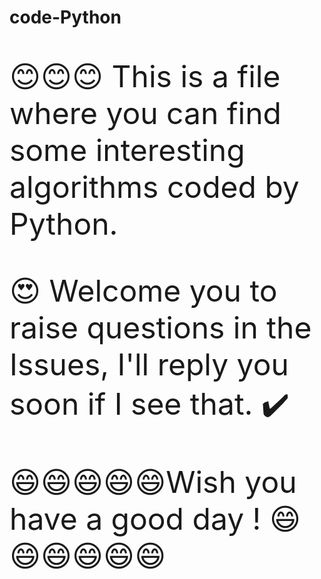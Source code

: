 # code-Python
<font size=20>

😊😊😊 This is a file where you can find some interesting algorithms coded by Python.

😍 Welcome you to raise questions in the Issues, I'll reply you soon if I see that. ✔️
    
😄😄😄😄😄Wish you have a good day ! 😄😄😄😄😄😄

